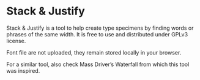 Stack & Justify
===============

Stack & Justify is a tool to help create type specimens by finding words or phrases of the same width. It is free to use and distributed under GPLv3 license.

Font file are not uploaded, they remain stored locally in your browser.

For a similar tool, also check Mass Driver’s Waterfall from which this tool was inspired.